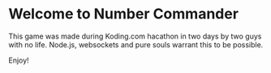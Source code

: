# Welcome to Number Commander

This game was made during Koding.com hacathon in two days by two guys with no life.
Node.js, websockets and pure souls warrant this to be possible.

Enjoy!